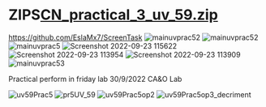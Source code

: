 # ZIPS[CN_practical_3_uv_59.zip](https://github.com/umang1352/ZIPS/files/9555580/CN_practical_3_uv_59.zip)
https://github.com/EslaMx7/ScreenTask
![mainuvprac52](https://user-images.githubusercontent.com/80378007/191905496-865a3c86-3c28-4572-940c-d3728354222f.png)
![mainuvprac52](https://user-images.githubusercontent.com/80378007/191905633-cfc6424c-679a-496f-be40-fed96760ccfb.png)
![mainuvprac5](https://user-images.githubusercontent.com/80378007/191905697-410f3784-0cb6-4dd4-9e74-9845eea9c5a6.png)
![Screenshot 2022-09-23 115622](https://user-images.githubusercontent.com/80378007/191905699-9f549b11-e682-4acd-bd33-bfbee98900e2.png)
![Screenshot 2022-09-23 113954](https://user-images.githubusercontent.com/80378007/191905702-722bac48-095d-4c3f-bd8e-d6dd0fd279d1.png)
![Screenshot 2022-09-23 113909](https://user-images.githubusercontent.com/80378007/191905704-d396d10a-3adb-4be0-be82-6af8a3ec8319.png)
![mainuvprac53](https://user-images.githubusercontent.com/80378007/191908218-dd90e6d3-7f7f-4bab-9942-fea641bb503a.png)

Practical perform in friday lab 30/9/2022
CA&O Lab

![uv59Prac5](https://user-images.githubusercontent.com/80378007/193205101-d355bc77-9260-47ae-895e-d69d11942117.png)
![pr5UV_59](https://user-images.githubusercontent.com/80378007/193205178-dfecd0b9-d629-492b-91ed-cea1f2e8d143.png)
![uv59Prac5op2](https://user-images.githubusercontent.com/80378007/193207139-43c701b5-6a62-43ab-b437-451b3fbf052a.png)
![uv59Prac5op3_decriment](https://user-images.githubusercontent.com/80378007/193208060-77f96198-65f8-4be9-95c6-8054db6bc6f5.png)

